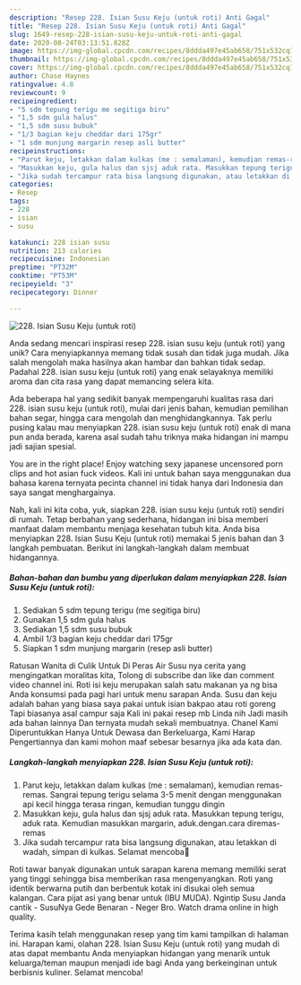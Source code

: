 ```yaml
---
description: "Resep 228. Isian Susu Keju (untuk roti) Anti Gagal"
title: "Resep 228. Isian Susu Keju (untuk roti) Anti Gagal"
slug: 1649-resep-228-isian-susu-keju-untuk-roti-anti-gagal
date: 2020-08-24T03:13:51.828Z
image: https://img-global.cpcdn.com/recipes/8ddda497e45ab658/751x532cq70/228-isian-susu-keju-untuk-roti-foto-resep-utama.jpg
thumbnail: https://img-global.cpcdn.com/recipes/8ddda497e45ab658/751x532cq70/228-isian-susu-keju-untuk-roti-foto-resep-utama.jpg
cover: https://img-global.cpcdn.com/recipes/8ddda497e45ab658/751x532cq70/228-isian-susu-keju-untuk-roti-foto-resep-utama.jpg
author: Chase Haynes
ratingvalue: 4.8
reviewcount: 9
recipeingredient:
- "5 sdm tepung terigu me segitiga biru"
- "1,5 sdm gula halus"
- "1,5 sdm susu bubuk"
- "1/3 bagian keju cheddar dari 175gr"
- "1 sdm munjung margarin resep asli butter"
recipeinstructions:
- "Parut keju, letakkan dalam kulkas (me : semalaman), kemudian remas-remas. Sangrai tepung terigu selama 3-5 menit dengan menggunakan api kecil hingga terasa ringan, kemudian tunggu dingin"
- "Masukkan keju, gula halus dan sjsj aduk rata. Masukkan tepung terigu, aduk rata. Kemudian masukkan margarin, aduk.dengan.cara diremas-remas"
- "Jika sudah tercampur rata bisa langsung digunakan, atau letakkan di wadah, simpan di kulkas. Selamat mencoba💜"
categories:
- Resep
tags:
- 228
- isian
- susu

katakunci: 228 isian susu 
nutrition: 213 calories
recipecuisine: Indonesian
preptime: "PT32M"
cooktime: "PT53M"
recipeyield: "3"
recipecategory: Dinner

---
```



![228. Isian Susu Keju (untuk roti)](https://img-global.cpcdn.com/recipes/8ddda497e45ab658/751x532cq70/228-isian-susu-keju-untuk-roti-foto-resep-utama.jpg)

Anda sedang mencari inspirasi resep 228. isian susu keju (untuk roti) yang unik? Cara menyiapkannya memang tidak susah dan tidak juga mudah. Jika salah mengolah maka hasilnya akan hambar dan bahkan tidak sedap. Padahal 228. isian susu keju (untuk roti) yang enak selayaknya memiliki aroma dan cita rasa yang dapat memancing selera kita.

Ada beberapa hal yang sedikit banyak mempengaruhi kualitas rasa dari 228. isian susu keju (untuk roti), mulai dari jenis bahan, kemudian pemilihan bahan segar, hingga cara mengolah dan menghidangkannya. Tak perlu pusing kalau mau menyiapkan 228. isian susu keju (untuk roti) enak di mana pun anda berada, karena asal sudah tahu triknya maka hidangan ini mampu jadi sajian spesial.

You are in the right place! Enjoy watching sexy japanese uncensored porn clips and hot asian fuck videos. Kali ini untuk bahan saya menggunakan dua bahasa karena ternyata pecinta channel ini tidak hanya dari Indonesia dan saya sangat menghargainya.


Nah, kali ini kita coba, yuk, siapkan 228. isian susu keju (untuk roti) sendiri di rumah. Tetap berbahan yang sederhana, hidangan ini bisa memberi manfaat dalam membantu menjaga kesehatan tubuh kita. Anda bisa menyiapkan 228. Isian Susu Keju (untuk roti) memakai 5 jenis bahan dan 3 langkah pembuatan. Berikut ini langkah-langkah dalam membuat hidangannya.

<!--inarticleads1-->

##### Bahan-bahan dan bumbu yang diperlukan dalam menyiapkan 228. Isian Susu Keju (untuk roti):

1. Sediakan 5 sdm tepung terigu (me segitiga biru)
1. Gunakan 1,5 sdm gula halus
1. Sediakan 1,5 sdm susu bubuk
1. Ambil 1/3 bagian keju cheddar dari 175gr
1. Siapkan 1 sdm munjung margarin (resep asli butter)


Ratusan Wanita di Culik Untuk Di Peras Air Susu nya cerita yang mengingatkan moralitas kita, Tolong di subscribe dan like dan comment video channel ini. Roti isi keju merupakan salah satu makanan ya ng bisa Anda konsumsi pada pagi hari untuk menu sarapan Anda. Susu dan keju adalah bahan yang biasa saya pakai untuk isian bakpao atau roti goreng Tapi biasanya asal campur saja Kali ini pakai resep mb Linda nih Jadi masih ada bahan lainnya Dan ternyata mudah sekali membuatnya. Chanel Kami Diperuntukkan Hanya Untuk Dewasa dan Berkeluarga, Kami Harap Pengertiannya dan kami mohon maaf sebesar besarnya jika ada kata dan. 

<!--inarticleads2-->

##### Langkah-langkah menyiapkan 228. Isian Susu Keju (untuk roti):

1. Parut keju, letakkan dalam kulkas (me : semalaman), kemudian remas-remas. Sangrai tepung terigu selama 3-5 menit dengan menggunakan api kecil hingga terasa ringan, kemudian tunggu dingin
1. Masukkan keju, gula halus dan sjsj aduk rata. Masukkan tepung terigu, aduk rata. Kemudian masukkan margarin, aduk.dengan.cara diremas-remas
1. Jika sudah tercampur rata bisa langsung digunakan, atau letakkan di wadah, simpan di kulkas. Selamat mencoba💜


Roti tawar banyak digunakan untuk sarapan karena memang memiliki serat yang tinggi sehingga bisa memberikan rasa mengenyangkan. Roti yang identik berwarna putih dan berbentuk kotak ini disukai oleh semua kalangan. Cara pijat asi yang benar untuk (IBU MUDA). Ngintip Susu Janda cantik - SusuNya Gede Benaran - Neger Bro. Watch drama online in high quality. 

Terima kasih telah menggunakan resep yang tim kami tampilkan di halaman ini. Harapan kami, olahan 228. Isian Susu Keju (untuk roti) yang mudah di atas dapat membantu Anda menyiapkan hidangan yang menarik untuk keluarga/teman maupun menjadi ide bagi Anda yang berkeinginan untuk berbisnis kuliner. Selamat mencoba!
